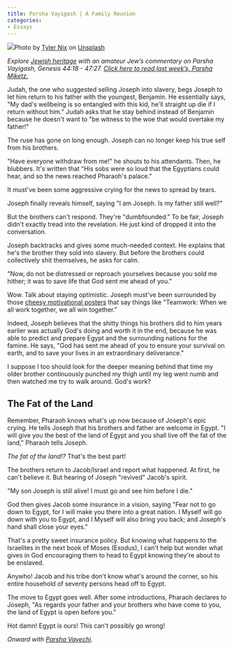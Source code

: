 ```yaml
---
title: Parsha Vayigash | A Family Reunion
categories:
- Essays
---
```


![](https://i0.wp.com/withoutapath.com/wp-content/uploads/2019/12/tyler-nix-V3dHmb1MOXM-unsplash.jpg?fit=1024%2C682&ssl=1)Photo by [Tyler Nix](https://unsplash.com/@jtylernix?utm_source=unsplash&utm_medium=referral&utm_content=creditCopyText) on [Unsplash](https://unsplash.com/s/photos/family?utm_source=unsplash&utm_medium=referral&utm_content=creditCopyText)

_Explore [Jewish heritage](https://withoutapath.com/jewish-heritage/) with an amateur Jew’s commentary on Parsha Vayigash, Genesis 44:18 - 47:27. [Click here to read last week’s, Parsha Miketz.](https://withoutapath.com/parsha-miketz/)_

Judah, the one who suggested selling Joseph into slavery, begs Joseph to let him return to his father with the youngest, Benjamin. He essentially says, "My dad's wellbeing is so entangled with this kid, he'll straight up die if I return without him." Judah asks that he stay behind instead of Benjamin because he doesn't want to "be witness to the woe that would overtake my father!"

The ruse has gone on long enough. Joseph can no longer keep his true self from his brothers.

"Have everyone withdraw from me!" he shouts to his attendants. Then, he blubbers. It's written that "His sobs were so loud that the Egyptians could hear, and so the news reached Pharaoh's palace."

<!-- more -->

It must've been some aggressive crying for the news to spread by tears.

Joseph finally reveals himself, saying "I am Joseph. Is my father still well?"

But the brothers can't respond. They're "dumbfounded." To be fair, Joseph didn't exactly tread into the revelation. He just kind of dropped it into the conversation.

Joseph backtracks and gives some much-needed context. He explains that he's the brother they sold into slavery. But before the brothers could collectively shit themselves, he asks for calm. 

"Now, do not be distressed or reproach yourselves because you sold me hither; it was to save life that God sent me ahead of you."

Wow. Talk about staying optimistic. Joseph must've been surrounded by those [cheesy motivational posters](https://blog.snoackstudios.com/fun/business-lessons-from-cheesy-motivational-posters/) that say things like "Teamwork: When we all work together, we all win together."

Indeed, Joseph believes that the shitty things his brothers did to him years earlier was actually God's doing and worth it in the end, because he was able to predict and prepare Egypt and the surrounding nations for the famine. He says, "God has sent me ahead of you to ensure your survival on earth, and to save your lives in an extraordinary deliverance."

I suppose I too should look for the deeper meaning behind that time my older brother continuously punched my thigh until my leg went numb and then watched me try to walk around. God's work?

## The Fat of the Land

Remember, Pharaoh knows what's up now because of Joseph's epic crying. He tells Joseph that his brothers and father are welcome in Egypt. "I will give you the best of the land of Egypt and you shall live off the fat of the land," Pharaoh tells Joseph.

_The fat of the land!?_ That's the best part!

The brothers return to Jacob/Israel and report what happened. At first, he can't believe it. But hearing of Joseph "revived" Jacob's spirit.

"My son Joseph is still alive! I must go and see him before I die."

God then gives Jacob some insurance in a vision, saying "Fear not to go down to Egypt, for I will make you there into a great nation. I Myself will go down with you to Egypt, and I Myself will also bring you back; and Joseph's hand shall close your eyes."

That's a pretty sweet insurance policy. But knowing what happens to the Israelites in the next book of Moses (Exodus), I can't help but wonder what gives in God encouraging them to head to Egypt knowing they're about to be enslaved.

Anywho! Jacob and his tribe don't know what's around the corner, so his entire household of seventy persons head off to Egypt.

The move to Egypt goes well. After some introductions, Pharaoh declares to Joseph, "As regards your father and your brothers who have come to you, the land of Egypt is open before you."

Hot damn! Egypt is ours! This can't possibly go wrong!

_Onward with [Parsha Vayechi](https://withoutapath.com/parsha-vayechi/)._

